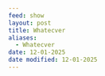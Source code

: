 ```yaml
---
feed: show
layout: post
title: Whatecver
aliases:
  - Whatecver
date: 12-01-2025
date modified: 12-01-2025
---
```

